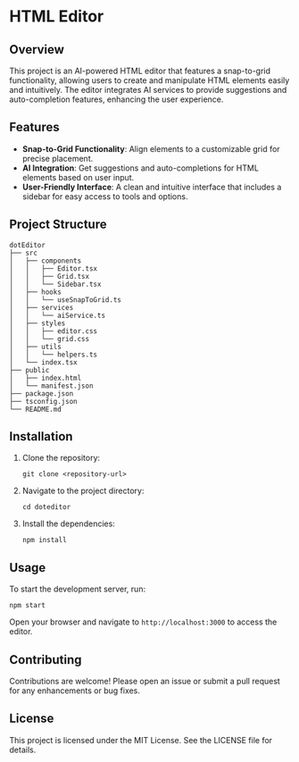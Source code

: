 # HTML Editor

## Overview
This project is an AI-powered HTML editor that features a snap-to-grid functionality, allowing users to create and manipulate HTML elements easily and intuitively. The editor integrates AI services to provide suggestions and auto-completion features, enhancing the user experience.

## Features
- **Snap-to-Grid Functionality**: Align elements to a customizable grid for precise placement.
- **AI Integration**: Get suggestions and auto-completions for HTML elements based on user input.
- **User-Friendly Interface**: A clean and intuitive interface that includes a sidebar for easy access to tools and options.

## Project Structure
```
dotEditor
├── src
│   ├── components
│   │   ├── Editor.tsx
│   │   ├── Grid.tsx
│   │   └── Sidebar.tsx
│   ├── hooks
│   │   └── useSnapToGrid.ts
│   ├── services
│   │   └── aiService.ts
│   ├── styles
│   │   ├── editor.css
│   │   └── grid.css
│   ├── utils
│   │   └── helpers.ts
│   └── index.tsx
├── public
│   ├── index.html
│   └── manifest.json
├── package.json
├── tsconfig.json
└── README.md
```

## Installation
1. Clone the repository:
   ```
   git clone <repository-url>
   ```
2. Navigate to the project directory:
   ```
   cd doteditor
   ```
3. Install the dependencies:
   ```
   npm install
   ```

## Usage
To start the development server, run:
```
npm start
```
Open your browser and navigate to `http://localhost:3000` to access the editor.

## Contributing
Contributions are welcome! Please open an issue or submit a pull request for any enhancements or bug fixes.

## License
This project is licensed under the MIT License. See the LICENSE file for details.
